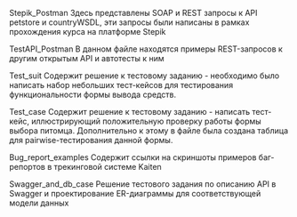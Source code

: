 Stepik_Postman
  Здесь представлены SOAP и REST запросы к API petstore и countryWSDL, эти запросы были написаны в рамках прохождения курса 
  на платформе Stepik

TestAPI_Postman
  В данном файле находятся примеры REST-запросов к другим открытым API и автотесты к ним

Test_suit
  Содержит решение к тестовому заданию - необходимо было написать набор небольших тест-кейсов для тестирования
  функциональности формы вывода средств.

Test_case
  Содержит решение к тестовому заданию - написать тест-кейс, иллюстрирующий положительную проверку работы формы
  выбора питомца. Дополнительно к этому в файле была создана таблица для pairwise-тестирования данной формы.

Bug_report_examples
  Содержит ссылки на скриншоты примеров баг-репортов в трекинговой системе Kaiten

Swagger_and_db_case
  Решение тестового задания по описанию API в Swagger и проектирование ER-диаграммы для соответствующей модели данных
